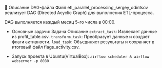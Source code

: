 📜 Описание DAG-файла
Файл etl_parallel_processing_sergey_odintsov реализует DAG (Directed Acyclic Graph) для выполнения ETL-процесса.

DAG выполняется каждый месяц 5-го числа в 00:00.

- Основные задачи:
Задача	Описание
```extract_task```: Извлекает данные из profit_table.csv.
```transform_task```: Преобразует данные и создает флаги активности.
```load_task```: Объединяет результаты и сохраняет в итоговый файл flags_activity.csv.

- Запуск проекта в Ubuntu(VirtualBox): ```airflow scheduler & airflow webserver -p 8080```
